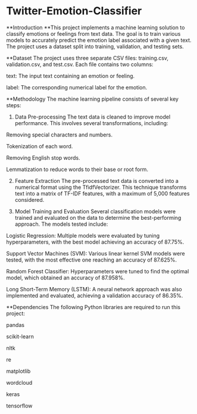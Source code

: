 # Twitter-Emotion-Classifier
**Introduction
**This project implements a machine learning solution to classify emotions or feelings from text data. The goal is to train various models to accurately predict the emotion label associated with a given text. The project uses a dataset split into training, validation, and testing sets.

**Dataset
The project uses three separate CSV files: training.csv, validation.csv, and test.csv. Each file contains two columns:

text: The input text containing an emotion or feeling.

label: The corresponding numerical label for the emotion.


**Methodology
The machine learning pipeline consists of several key steps:

1. Data Pre-processing
The text data is cleaned to improve model performance. This involves several transformations, including:

Removing special characters and numbers.

Tokenization of each word.

Removing English stop words.

Lemmatization to reduce words to their base or root form.

2. Feature Extraction
The pre-processed text data is converted into a numerical format using the TfidfVectorizer. This technique transforms text into a matrix of TF-IDF features, with a maximum of 5,000 features considered.

3. Model Training and Evaluation
Several classification models were trained and evaluated on the data to determine the best-performing approach. The models tested include:

Logistic Regression: Multiple models were evaluated by tuning hyperparameters, with the best model achieving an accuracy of 87.75%.

Support Vector Machines (SVM): Various linear kernel SVM models were tested, with the most effective one reaching an accuracy of 87.625%.

Random Forest Classifier: Hyperparameters were tuned to find the optimal model, which obtained an accuracy of 87.958%.

Long Short-Term Memory (LSTM): A neural network approach was also implemented and evaluated, achieving a validation accuracy of 86.35%.


**Dependencies
The following Python libraries are required to run this project:

pandas

scikit-learn

nltk

re

matplotlib

wordcloud

keras

tensorflow
